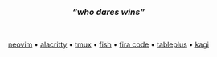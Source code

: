 <br>
<br>

<div align="center">
  
<h3><em><q>who dares wins</q></em></h3>

<br>

<a href="https://neovim.io">neovim</a> • <a href="https://alacritty.org">alacritty</a> • <a href="https://github.com/tmux/tmux/wiki">tmux</a> • <a href="https://fishshell.com">fish</a> • <a href="https://github.com/tonsky/FiraCode">fira code</a> • <a href="https://tableplus.com">tableplus</a> • <a href="https://kagi.com">kagi</a>

</div>

<br>

